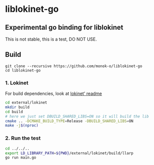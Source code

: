 # liblokinet-go
## Experimental go binding for liblokinet

This is not stable, this is a test, DO NOT USE.

## Build

```
git clone --recursive https://github.com/monok-o/liblokinet-go
cd liblokinet-go
```

### 1. Lokinet

For build dependencies, look at [lokinet' readme](https://github.com/oxen-io/lokinet)

```sh
cd external/lokinet
mkdir build
cd build
# here we just set DBUILD_SHARED_LIBS=ON so it will build the lib
cmake .. -DCMAKE_BUILD_TYPE=Release -DBUILD_SHARED_LIBS=ON
make -j$(nproc)
```

### 2. Run the test
```sh
cd ../../..
export LD_LIBRARY_PATH=${PWD}/external/lokinet/build/llarp
go run main.go
```

